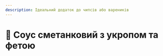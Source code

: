 ```yaml
---
description: Ідеальний додаток до чипсів або вареників
---
```


# 🍶 Соус сметанковий з укропом та фетою

